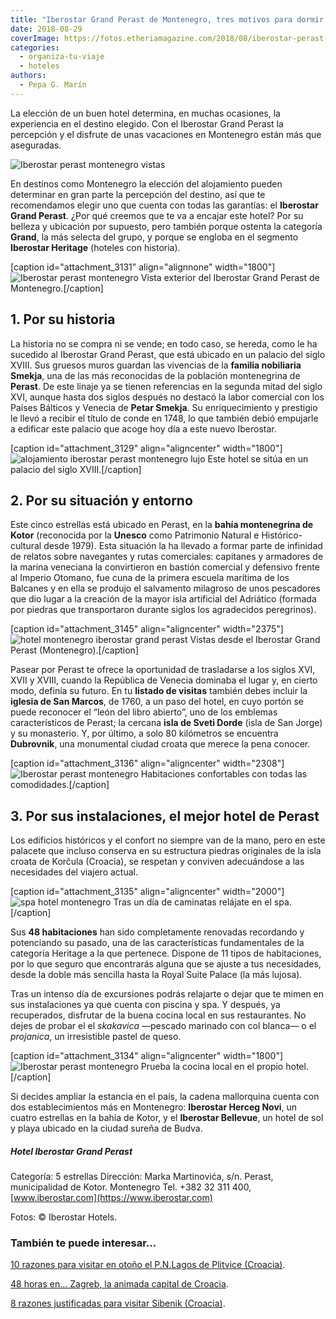 ```yaml
---
title: "Iberostar Grand Perast de Montenegro, tres motivos para dormir en este hotel"
date: 2018-08-29
coverImage: https://fotos.etheriamagazine.com/2018/08/iberostar-perast-montenegro-hotel.jpg
categories: 
  - organiza-tu-viaje
  - hoteles
authors: 
  - Pepa G. Marín
---
```


La elección de un buen hotel determina, en muchas ocasiones, la experiencia en el destino elegido. Con el Iberostar Grand Perast la percepción y el disfrute de unas vacaciones en Montenegro están más que aseguradas.

![Iberostar perast montenegro vistas](https://fotos.etheriamagazine.com/2018/08/iberostar-perast-montenegro-restaurante.jpg "Desayuno con vistas en el Iberostar Grand Perast.")

En destinos como Montenegro la elección del alojamiento pueden determinar en gran parte 
la percepción del destino, así que te recomendamos elegir uno que cuenta con todas las 
garantías: el **Iberostar Grand Perast**. ¿Por qué creemos que te va a encajar este 
hotel? Por su belleza y ubicación por supuesto, pero también porque ostenta la categoría 
**Grand**, la más selecta del grupo, y porque se engloba en el segmento **Iberostar 
Heritage** (hoteles con historia). 

\[caption id="attachment\_3131" align="alignnone" width="1800"\]![Iberostar perast montenegro](https://fotos.etheriamagazine.com/2018/08/iberostar-perast-montenegro-hotel.jpg "Vista general del Iberostar Perast de Montenegro.") Vista exterior del Iberostar Grand Perast de Montenegro.\[/caption\]

## 1\. Por su historia 

La historia no se compra ni se vende; en todo caso, se hereda, como le ha sucedido al 
Iberostar Grand Perast, que está ubicado en un palacio del siglo XVIII. Sus gruesos 
muros guardan las vivencias de la **familia nobiliaria Smekja**, una de las más 
reconocidas de la población montenegrina de **Perast**. De este linaje ya se tienen 
referencias en la segunda mitad del siglo XVI, aunque hasta dos siglos después no 
destacó la labor comercial con los Países Bálticos y Venecia de **Petar Smekja**. Su 
enriquecimiento y prestigio le llevó a recibir el título de conde en 1748, lo que 
también debió empujarle a edificar este palacio que acoge hoy día a este nuevo 
Iberostar. 

\[caption id="attachment\_3129" align="aligncenter" width="1800"\]![alojamiento iberostar perast montenegro lujo](https://fotos.etheriamagazine.com/2018/08/iberostar-montenegro-perast-palacio.jpg "El Iberostar Grand Perast se sitúa en un palacio del siglo XVIII.") Este hotel se sitúa en un palacio del siglo XVIII.\[/caption\]

## 2\. Por su situación y entorno

Este cinco estrellas está ubicado en Perast, en la **bahía montenegrina de Kotor** 
(reconocida por la **Unesco** como Patrimonio Natural e Histórico-cultural desde 1979). 
Esta situación la ha llevado a formar parte de infinidad de relatos sobre navegantes y 
rutas comerciales: capitanes y armadores de la marina veneciana la convirtieron en 
bastión comercial y defensivo frente al Imperio Otomano, fue cuna de la primera escuela 
marítima de los Balcanes y en ella se produjo el salvamento milagroso de unos pescadores 
que dio lugar a la creación de la mayor isla artificial del Adriático (formada por 
piedras que transportaron durante siglos los agradecidos peregrinos). 

\[caption id="attachment\_3145" align="aligncenter" width="2375"\]![hotel montenegro iberostar grand perast](https://fotos.etheriamagazine.com/2018/08/iberostar-perast-hotel-montenegro-vistas.jpg) Vistas desde el Iberostar Grand Perast (Montenegro).\[/caption\]

Pasear por Perast te ofrece la oportunidad de trasladarse a los siglos XVI, XVII y 
XVIII, cuando la República de Venecia dominaba el lugar y, en cierto modo, definía su 
futuro. En tu **listado de visitas** también debes incluir la **iglesia de San Marcos**, 
de 1760, a un paso del hotel, en cuyo portón se puede reconocer el “león del libro 
abierto”, uno de los emblemas característicos de Perast; la cercana **isla de Sveti 
Dorde** (isla de San Jorge) y su monasterio. Y, por último, a solo 80 kilómetros se 
encuentra **Dubrovnik**, una monumental ciudad croata que merece la pena conocer. 

\[caption id="attachment\_3136" align="aligncenter" width="2308"\]![Iberostar perast montenegro](https://fotos.etheriamagazine.com/2018/08/iberostar-suite-royal-montenegro.jpg "Habitaciones de lujo en el Iberostar Grand Perast de Montenegro") Habitaciones confortables con todas las comodidades.\[/caption\]

## 3\. Por sus instalaciones, el mejor hotel de Perast

Los edificios históricos y el confort no siempre van de la mano, pero en este palacete 
que incluso conserva en su estructura piedras originales de la isla croata de Korčula 
(Croacia), se respetan y conviven adecuándose a las necesidades del viajero actual. 

\[caption id="attachment\_3135" align="aligncenter" width="2000"\]![spa hotel montenegro](https://fotos.etheriamagazine.com/2018/08/iberostar-perast-spa-montenegro.jpg "El Iberostar Grand Perast cuenta con spa") Tras un día de caminatas relájate en el spa.\[/caption\]

Sus **48 habitaciones** han sido completamente renovadas recordando y potenciando su 
pasado, una de las características fundamentales de la categoría Heritage a la que 
pertenece. Dispone de 11 tipos de habitaciones, por lo que seguro que encontrarás alguna 
que se ajuste a tus necesidades, desde la doble más sencilla hasta la Royal Suite Palace 
(la más lujosa). 

Tras un intenso día de excursiones podrás relajarte o dejar que te mimen en sus 
instalaciones ya que cuenta con piscina y spa. Y después, ya recuperados, disfrutar de 
la buena cocina local en sus restaurantes. No dejes de probar el el _skakavica_ —pescado 
marinado con col blanca— o el _projanica_, un irresistible pastel de queso. 

\[caption id="attachment\_3134" align="aligncenter" width="1800"\]![Iberostar perast montenegro](https://fotos.etheriamagazine.com/2018/08/iberostar-perast-restaurante-montenegro.jpg "La gastronomía también tiene su lugar en el Iberostar Grand Perast de Montenegro") Prueba la cocina local en el propio hotel.\[/caption\]

Si decides ampliar la estancia en el país, la cadena mallorquina cuenta con dos 
establecimientos más en Montenegro: **Iberostar Herceg Novi**, un cuatro estrellas en la 
bahía de Kotor, y el **Iberostar Bellevue**, un hotel de sol y playa ubicado en la 
ciudad sureña de Budva. 

##### Hotel Iberostar Grand Perast

Categoría: 5 estrellas Dirección: Marka Martinovića, s/n. Perast, municipalidad de 
Kotor. Montenegro Tel. +382 32 311 400, [www.iberostar.com](https://www.iberostar.com) 

Fotos: © Iberostar Hotels. 

### También te puede interesar...

[10 razones para visitar en otoño el P.N.Lagos de Plitvice 
(Croacia)](https://etheriamagazine.com/2018/10/05/10-razones-para-visitar-el-p-n-lagos-de-plitvice-croacia/). 

[48 horas en… Zagreb, la animada capital de 
Croacia](https://etheriamagazine.com/2020/04/24/que-ver-hacer-en-2-3-dias-zagreb-croacia/). 

[8 razones justificadas para visitar Sibenik 
(Croacia)](https://etheriamagazine.com/2020/08/13/que-ver-hacer-sibenik-parque-krka/).
